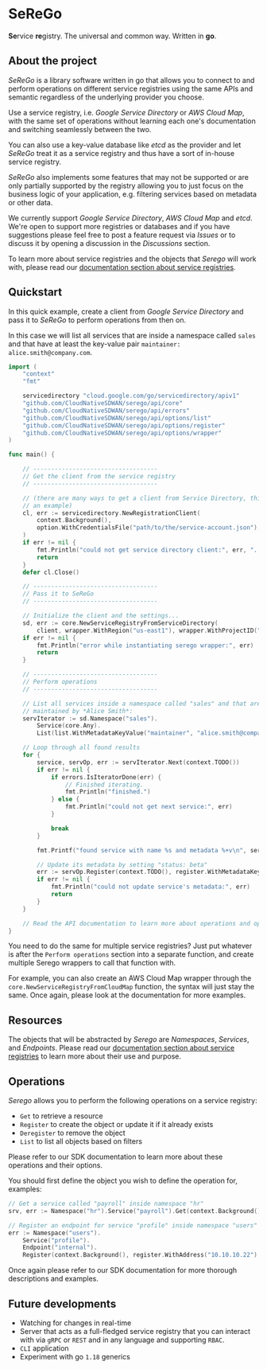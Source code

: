 # SeReGo

**Se**rvice **re**gistry. The universal and common way. Written in **go**.

## About the project

*SeReGo* is a library software written in go that allows you to connect to and
perform operations on different service registries using the same APIs and
semantic regardless of the underlying provider you choose.

Use a service registry, i.e. *Google Service Directory* or *AWS Cloud Map*,
with the same set of operations without learning each one's documentation and
switching seamlessly between the two.

You can also use a key-value database like *etcd* as the provider and let
*SeReGo* treat it as a service registry and thus have a sort of in-house
service registry.

*SeReGo* also implements some features that may not be supported or are only
partially supported by the registry allowing you to just focus on the business
logic of your application, e.g. filtering services based on metadata or other
data.

We currently support *Google Service Directory*, *AWS Cloud Map* and
*etcd*. We're open to support more registries or databases and
if you have suggestions please feel free to post a feature request via *Issues*
or to discuss it by opening a discussion in the *Discussions* section.

To learn more about service registries and the objects that *Serego* will work
with, please read our
[documentation section about service registries](./docs/service_registry.md).

## Quickstart

In this quick example, create a client from *Google Service Directory* and pass
it to *SeReGo* to perform operations from then on.

In this case we will list all services that are inside a namespace called
`sales` and that have at least the key-value pair
`maintainer: alice.smith@company.com`.

```go
import (
    "context"
    "fmt"

    servicedirectory "cloud.google.com/go/servicedirectory/apiv1"
    "github.com/CloudNativeSDWAN/serego/api/core"
    "github.com/CloudNativeSDWAN/serego/api/errors"
    "github.com/CloudNativeSDWAN/serego/api/options/list"
    "github.com/CloudNativeSDWAN/serego/api/options/register"
    "github.com/CloudNativeSDWAN/serego/api/options/wrapper"
)

func main() {

    // -----------------------------------
    // Get the client from the service registry
    // -----------------------------------

    // (there are many ways to get a client from Service Directory, this is just
    // an example)
    cl, err := servicedirectory.NewRegistrationClient(
        context.Background(),
        option.WithCredentialsFile("path/to/the/service-account.json"),
    )
    if err != nil {
        fmt.Println("could not get service directory client:", err, ". Exiting...")
        return
    }
    defer cl.Close()

    // -----------------------------------
    // Pass it to SeReGo
    // -----------------------------------

    // Initialize the client and the settings...
    sd, err := core.NewServiceRegistryFromServiceDirectory(
        client, wrapper.WithRegion("us-east1"), wrapper.WithProjectID("my-project-id"))
    if err != nil {
        fmt.Println("error while instantiating serego wrapper:", err)
        return
    }

    // -----------------------------------
    // Perform operations
    // -----------------------------------

    // List all services inside a namespace called "sales" and that are
    // maintained by *Alice Smith*:
    servIterator := sd.Namespace("sales").
        Service(core.Any).
        List(list.WithMetadataKeyValue("maintainer", "alice.smith@company.com"))

    // Loop through all found results
    for {
        service, servOp, err := servIterator.Next(context.TODO())
        if err != nil {
            if errors.IsIteratorDone(err) {
                // Finished iterating.
                fmt.Println("finished.")
            } else {
                fmt.Println("could not get next service:", err)
            }

            break
        }

        fmt.Printf("found service with name %s and metadata %+v\n", service.Name, service.Metadata)

        // Update its metadata by setting "status: beta"
        err := servOp.Register(context.TODO(), register.WithMetadataKeyValue("status", "beta"))
        if err != nil {
            fmt.Println("could not update service's metadata:", err)
            return
        }
    }

    // Read the API documentation to learn more about operations and options.
}
```

You need to do the same for multiple service registries? Just put whatever is
after the `Perform operations` section into a separate function, and create
multiple Serego wrappers to call that function with.

For example, you can also create an AWS Cloud Map wrapper through the
`core.NewServiceRegistryFromCloudMap` function, the syntax will just stay
the same. Once again, please look at the documentation for more examples.

## Resources

The objects that will be abstracted by *Serego* are *Namespaces*, *Services*,
and *Endpoints*. Please read our
[documentation section about service registries](./docs/service_registry.md) to
learn more about their use and purpose.

## Operations

*Serego* allows you to perform the following operations on a service registry:

- `Get` to retrieve a resource
- `Register` to create the object or update it if it already exists
- `Deregister` to remove the object
- `List` to list all objects based on filters

Please refer to our SDK documentation to learn more about these operations and
their options.

You should first define the object you wish to define the operation for,
examples:

```go
// Get a service called "payroll" inside namespace "hr"
srv, err := Namespace("hr").Service("payroll").Get(context.Background())

// Register an endpoint for service "profile" inside namespace "users"
err := Namespace("users").
    Service("profile").
    Endpoint("internal").
    Register(context.Background(), register.WithAddress("10.10.10.22"), register.WithPort(8080))
```

Once again please refer to our SDK documentation for more thorough
descriptions and examples.

## Future developments

- Watching for changes in real-time
- Server that acts as a full-fledged service registry that you can interact
    with via `gRPC` or `REST` and in any language and supporting `RBAC`.
- `CLI` application
- Experiment with go `1.18` generics
